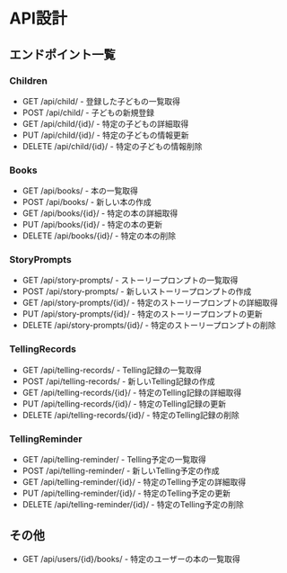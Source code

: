 # API設計
## エンドポイント一覧
### Children
- GET /api/child/ - 登録した子どもの一覧取得
- POST /api/child/ - 子どもの新規登録
- GET /api/child/{id}/ - 特定の子どもの詳細取得
- PUT /api/child/{id}/ - 特定の子どもの情報更新
- DELETE /api/child/{id}/ - 特定の子どもの情報削除

### Books
- GET /api/books/ - 本の一覧取得
- POST /api/books/ - 新しい本の作成
- GET /api/books/{id}/ - 特定の本の詳細取得
- PUT /api/books/{id}/ - 特定の本の更新
- DELETE /api/books/{id}/ - 特定の本の削除

### StoryPrompts
- GET /api/story-prompts/ - ストーリープロンプトの一覧取得
- POST /api/story-prompts/ - 新しいストーリープロンプトの作成
- GET /api/story-prompts/{id}/ - 特定のストーリープロンプトの詳細取得
- PUT /api/story-prompts/{id}/ - 特定のストーリープロンプトの更新
- DELETE /api/story-prompts/{id}/ - 特定のストーリープロンプトの削除

### TellingRecords
- GET /api/telling-records/ - Telling記録の一覧取得
- POST /api/telling-records/ - 新しいTelling記録の作成
- GET /api/telling-records/{id}/ - 特定のTelling記録の詳細取得
- PUT /api/telling-records/{id}/ - 特定のTelling記録の更新
- DELETE /api/telling-records/{id}/ - 特定のTelling記録の削除

### TellingReminder
- GET /api/telling-reminder/ - Telling予定の一覧取得
- POST /api/telling-reminder/ - 新しいTelling予定の作成
- GET /api/telling-reminder/{id}/ - 特定のTelling予定の詳細取得
- PUT /api/telling-reminder/{id}/ - 特定のTelling予定の更新
- DELETE /api/telling-reminder/{id}/ - 特定のTelling予定の削除

## その他
- GET /api/users/{id}/books/ - 特定のユーザーの本の一覧取得
